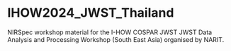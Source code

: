 # IHOW2024_JWST_Thailand
NIRSpec workshop material for the I-HOW COSPAR JWST JWST Data Analysis and Processing Workshop (South East Asia) organised by NARIT.
